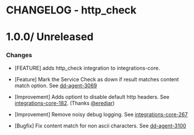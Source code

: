 # CHANGELOG - http_check

1.0.0/ Unreleased
==================

### Changes

* [FEATURE] adds http_check integration to integrations-core.
* [Feature] Mark the Service Check as down if result matches content match option. See [dd-agent-3069](https://github.com/DataDog/dd-agent/issues/3069)

* [Improvement] Adds optiont to disable default http headers. See [integrations-core-182](https://github.com/DataDog/integrations-core/pull/182). (Thanks [@eredjar][])
* [Improvement] Remove noisy debug logging. See [integrations-core-267](https://github.com/DataDog/integrations-core/pull/267)

* [Bugfix] Fix content match for non ascii characters. See [dd-agent-3100](https://github.com/DataDog/dd-agent/issues/3100)

<!--- The following link definition list is generated by PimpMyChangelog --->
[@eredjar]: https://github.com/eredjar